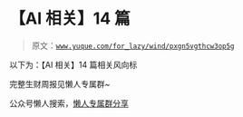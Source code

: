 # 【AI 相关】14 篇

> 原文：[`www.yuque.com/for_lazy/wind/pxgn5vgthcw3op5g`](https://www.yuque.com/for_lazy/wind/pxgn5vgthcw3op5g)

以下为：【AI 相关】14 篇相关风向标

完整生财周报见懒人专属群~

公众号懒人搜索，[懒人专属群分享](https://lazybook.fun/#/blog/group)